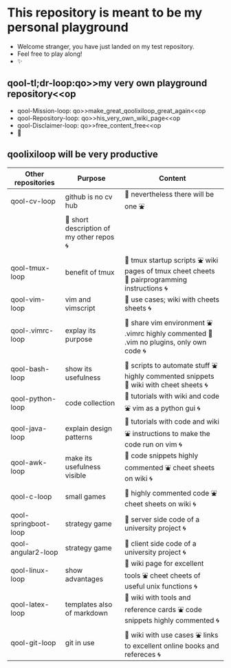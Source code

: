 # This repository is meant to be my personal playground
* Welcome stranger, you have just landed on my test repository. 
* Feel free to play along! 
* :sparkles:

## qool-tl;dr-loop:qo>>my very own playground repository<<op
* qool-Mission-loop: qo>>make_great_qoolixiloop_great_again<<op
* qool-Repository-loop: qo>>his_very_own_wiki_page<<op
* qool-Disclaimer-loop: qo>>free_content_free<<op
* :revolving_hearts:

## qoolixiloop will be very productive

Other repositories | Purpose | Content |
--------------------- | ------------------------------------- | ----------------------------------------------------------- |
qool-cv-loop | github is no cv hub | :gem: nevertheless there will be one :fountain:
  |   | :gem: short description of my other repos :cyclone:
qool-tmux-loop | benefit of tmux  | :gem: tmux startup scripts :fountain: wiki pages of tmux cheet cheets :whale: pairprogramming instructions :cyclone: 
qool-vim-loop | vim and vimscript  | :gem: use cases; wiki with cheets sheets :cyclone:
qool-.vimrc-loop | explay its purpose | :gem: share vim environment :fountain: .vimrc highly commented :whale: .vim no plugins, only own code :cyclone:
qool-bash-loop | show its usefulness | :gem: scripts to automate stuff :fountain: highly commented snippets :whale: wiki with cheet sheets :cyclone:
qool-python-loop | code collection | :gem: tutorials with wiki and code :fountain: vim as a python gui :cyclone:
qool-java-loop | explain design patterns | :gem: tutorials with code and wiki :fountain: instructions to make the code run on vim :cyclone:
qool-awk-loop | make its usefulness visible | :gem: code snippets highly commented :fountain: cheet sheets on wiki :cyclone:
qool-c-loop | small games | :gem: highly commented code :fountain: cheet sheets on wiki :cyclone:
qool-springboot-loop | strategy game | :gem: server side code of a university project :cyclone:
qool-angular2-loop | strategy game | :gem: client side code of a university project :cyclone:
qool-linux-loop | show advantages | :gem: wiki page for excellent tools :fountain: cheet cheets of useful unix functions :cyclone:
qool-latex-loop | templates also of markdown | :gem: wiki with tools and reference cards :fountain: code snippets highly commented :cyclone:
qool-git-loop | git in use | :gem: wiki with use cases :fountain: links to excellent online books and refereces :cyclone:

